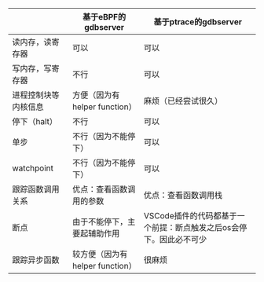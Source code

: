 |            | 基于eBPF的gdbserver        | 基于ptrace的gdbserver                    |
| ---------- | ----------------------- | ------------------------------------- |
| 读内存，读寄存器   | 可以                      | 可以                                    |
| 写内存，写寄存器   | 不行                      | 可以                                    |
| 进程控制块等内核信息 | 方便（因为有helper function）  | 麻烦（已经尝试很久）                            |
| 停下（halt）   | 不行                      | 可以                                    |
| 单步         | 不行（因为不能停下）              | 可以                                    |
| watchpoint | 不行（因为不能停下）              | 可以                                    |
| 跟踪函数调用关系   | 优点：查看函数调用的参数            | 优点：查看函数调用栈                            |
| 断点         | 由于不能停下，主要起辅助作用          | VSCode插件的代码都基于一个前提：断点触发之后os会停下。因此必不可少 |
| 跟踪异步函数     | 较方便（因为有helper function） | 很麻烦                                   |